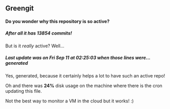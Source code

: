 ## Greengit

#### Do you wonder why this repository is so active?

##### After all it has 13854 commits!

But is it *really* active? Well...

##### Last update was on Fri Sep 11 at 02:25:03 when those lines were... generated

Yes, generated, because it certainly helps a lot to have such an active repo!

Oh and there was **24%** disk usage on the machine
where there is the cron updating this file.

Not the best way to monitor a VM in the cloud but it works! :)
